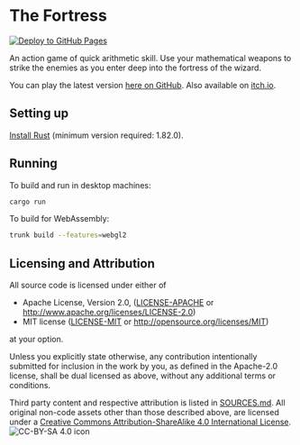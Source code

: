 # The Fortress

[![Deploy to GitHub Pages](https://github.com/Enet4/the-fortress/actions/workflows/deploy.yml/badge.svg)](https://github.com/Enet4/the-fortress/actions/workflows/deploy.yml)

An action game of quick arithmetic skill.
Use your mathematical weapons to strike the enemies as you enter deep into the fortress of the wizard.

You can play the latest version [here on GitHub](https://enet4.github.io/the-fortress/).
Also available on [itch.io](https://e-net4.itch.io/the-fortress).

## Setting up

[Install Rust](https://rustup.rs) (minimum version required: 1.82.0).

## Running

To build and run in desktop machines:

```sh
cargo run
```

To build for WebAssembly:

```sh
trunk build --features=webgl2
```

## Licensing and Attribution

All source code is licensed under either of

* Apache License, Version 2.0, ([LICENSE-APACHE](LICENSE-APACHE) or <http://www.apache.org/licenses/LICENSE-2.0>)
* MIT license ([LICENSE-MIT](LICENSE-MIT) or <http://opensource.org/licenses/MIT>)

at your option.

Unless you explicitly state otherwise, any contribution intentionally submitted
for inclusion in the work by you, as defined in the Apache-2.0 license, shall be dual licensed as above, without any
additional terms or conditions.

Third party content and respective attribution is listed in [SOURCES.md](SOURCES.md).
All original non-code assets other than those described above,
are licensed under a [Creative Commons Attribution-ShareAlike 4.0 International License](https://creativecommons.org/licenses/by-sa/4.0/).
![CC-BY-SA 4.0 icon](https://i.creativecommons.org/l/by-sa/4.0/80x15.png)
